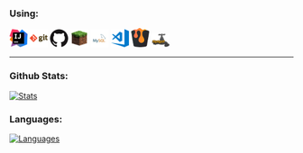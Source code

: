 ### Using:

[![IntelliJ IDEA](https://raw.githubusercontent.com/JXCoding/JXCoding/main/img/idea.png)](https://www.jetbrains.com/idea/)
[![Git](https://raw.githubusercontent.com/JXCoding/JXCoding/main/img/git.png)](https://git-scm.com/)
[![GitHub](https://raw.githubusercontent.com/JXCoding/JXCoding/main/img/github.png)](https://github.com/)
[![Minecraft](https://raw.githubusercontent.com/JXCoding/JXCoding/main/img/grass.png)](https://minecraft.net/)
[![MySQL](https://raw.githubusercontent.com/JXCoding/JXCoding/main/img/mysql.png)](https://www.mysql.com/)
[![VisualStudio Code](https://raw.githubusercontent.com/JXCoding/JXCoding/main/img/visual-studio-code.png)](https://code.visualstudio.com/)
[![Bukkit](https://raw.githubusercontent.com/JXCoding/JXCoding/main/img/bukkit.png)](https://getbukkit.org/)
[![SpigotMC](https://raw.githubusercontent.com/JXCoding/JXCoding/main/img/spigot.png)](https://spigotmc.org/)

---

### Github Stats:

[![Stats](https://github-readme-stats.codestackr.vercel.app/api?username=JXCoding&show_icons=true&hide_border=true&hide_title=true&include_all_commits=true&count_private=true)](https://github.com/booky10/)

### Languages:

[![Languages](https://github-readme-stats.vercel.app/api/top-langs/?username=JXCoding&hide_title=true)](https://github.com/JXCoding/)
